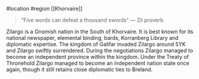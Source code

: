  #location #region [[Khorvaire]]

>“Five words can defeat a thousand swords” — Zil proverb

Zilargo is a Gnomish nation in the South of Khorvaire. It is best known for its national newspaper, elemental binding, bards, Korranberg Library and diplomatic expertise. The kingdom of Galifar invaded Zilargo around 5YK and Zilargo swiftly surrendered. During the negotiations Zilargo managed to become an independent province within the kingdom. Under the Treaty of Thronehold Zilargo managed to become an independent nation state once again, though it still retains close diplomatic ties to Breland.
